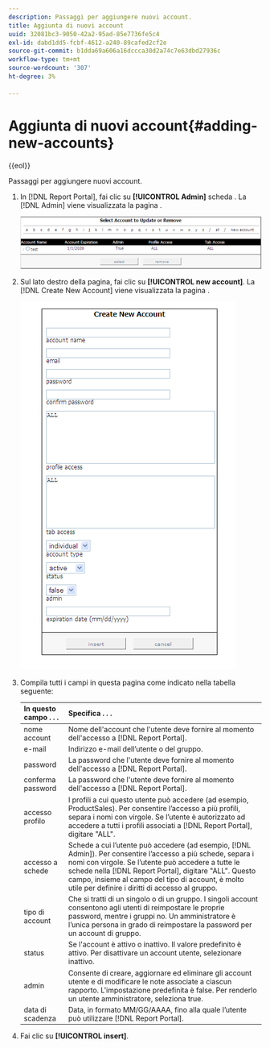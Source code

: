 ```yaml
---
description: Passaggi per aggiungere nuovi account.
title: Aggiunta di nuovi account
uuid: 32081bc3-9050-42a2-95ad-85e7736fe5c4
exl-id: dabd1dd5-fcbf-4612-a240-89cafed2cf2e
source-git-commit: b1dda69a606a16dccca30d2a74c7e63dbd27936c
workflow-type: tm+mt
source-wordcount: '307'
ht-degree: 3%

---
```


# Aggiunta di nuovi account{#adding-new-accounts}

{{eol}}

Passaggi per aggiungere nuovi account.

1. In [!DNL Report Portal], fai clic su **[!UICONTROL Admin]** scheda . La [!DNL Admin] viene visualizzata la pagina .

   ![](assets/report_admintag2.png)

1. Sul lato destro della pagina, fai clic su **[!UICONTROL new account]**. La [!DNL Create New Account] viene visualizzata la pagina .

   ![Informazioni sul passaggio](assets/rptPort_scrn_AdminTab_createUser.png)

1. Compila tutti i campi in questa pagina come indicato nella tabella seguente:

   | In questo campo . . . | Specifica . . . |
   |---|---|
   | nome account | Nome dell&#39;account che l&#39;utente deve fornire al momento dell&#39;accesso a [!DNL Report Portal]. |
   | e-mail | Indirizzo e-mail dell’utente o del gruppo. |
   | password | La password che l&#39;utente deve fornire al momento dell&#39;accesso a [!DNL Report Portal]. |
   | conferma password | La password che l&#39;utente deve fornire al momento dell&#39;accesso a [!DNL Report Portal]. |
   | accesso profilo | I profili a cui questo utente può accedere (ad esempio, ProductSales). Per consentire l’accesso a più profili, separa i nomi con virgole. Se l’utente è autorizzato ad accedere a tutti i profili associati a [!DNL Report Portal], digitare &quot;ALL&quot;. |
   | accesso a schede | Schede a cui l’utente può accedere (ad esempio, [!DNL Admin]). Per consentire l’accesso a più schede, separa i nomi con virgole. Se l’utente può accedere a tutte le schede nella [!DNL Report Portal], digitare &quot;ALL&quot;. Questo campo, insieme al campo del tipo di account, è molto utile per definire i diritti di accesso al gruppo. |
   | tipo di account | Che si tratti di un singolo o di un gruppo. I singoli account consentono agli utenti di reimpostare le proprie password, mentre i gruppi no. Un amministratore è l’unica persona in grado di reimpostare la password per un account di gruppo. |
   | status | Se l&#39;account è attivo o inattivo. Il valore predefinito è attivo. Per disattivare un account utente, selezionare inattivo. |
   | admin | Consente di creare, aggiornare ed eliminare gli account utente e di modificare le note associate a ciascun rapporto. L&#39;impostazione predefinita è false. Per renderlo un utente amministratore, seleziona true. |
   | data di scadenza | Data, in formato MM/GG/AAAA, fino alla quale l’utente può utilizzare [!DNL Report Portal]. |

1. Fai clic su **[!UICONTROL insert]**.
